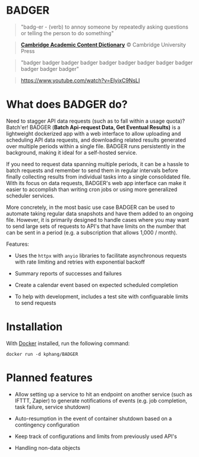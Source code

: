 # BADGER

  

> "badg-er - (verb) to annoy someone by repeatedly asking questions or telling the person to do something"

>

> [**Cambridge Academic Content Dictionary**](https://dictionary.cambridge.org/dictionary/english/ "Cambridge Academic Content Dictionary") © Cambridge University Press

  

> "badger badger badger badger badger badger badger badger badger badger badger badger"

>

> https://www.youtube.com/watch?v=EIyixC9NsLI

  
  

# What does BADGER do?

  
Need to stagger API data requests (such as to fall within a usage quota)? Batch'er! BADGER (**Batch Api-request Data, Get Eventual Results)** is a lightweight dockerized app with a web interface to allow uploading and scheduling API data requests, and downloading related results generated over multiple periods within a single file. BADGER runs persistently in the background, making it ideal for a self-hosted service.

  

If you need to request data spanning multiple periods, it can be a hassle to batch requests and remember to send them in regular intervals before finally collecting results from individual tasks into a single consolidated file. With its focus on data requests, BADGER's web app interface can make it easier to accomplish than writing cron jobs or using more generalized scheduler services.

  

More concretely, in the most basic use case BADGER can be used to automate taking regular data snapshots and have them added to an ongoing file. However, it is primarily designed to handle cases where you may want to send large sets of requests to API's that have limits on the number that can be sent in a period (e.g. a subscription that allows 1,000 / month).

  

Features:

- Uses the `httpx` with `anyio` libraries to facilitate asynchronous requests with rate limiting and retries with exponential backoff

- Summary reports of successes and failures

- Create a calendar event based on expected scheduled completion

- To help with development, includes a test site with configuarable limits to send requests

# Installation
With [Docker](https://www.docker.com) installed, run the following command:

    docker run -d kphang/BADGER

# Planned features

- Allow setting up a service to hit an endpoint on another service (such as IFTTT, Zapier) to generate notifications of events (e.g. job completion, task failure, service shutdown)

- Auto-resumption in the event of container shutdown based on a contingency configuration

- Keep track of configurations and limits from previously used API's

- Handling non-data objects